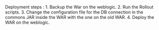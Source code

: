 
Deployment steps :
	1. Backup the War on the weblogic. 
	2. Run the Rollout scripts.
	3. Change the configuration file for the DB connection in the commons JAR inside the WAR with the one on the old WAR.
	4. Deploy the WAR on the weblogic.